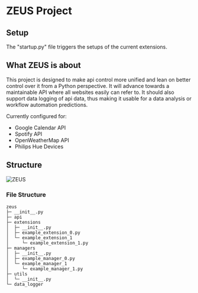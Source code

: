 # ZEUS Project

## Setup

The "startup.py" file triggers the setups of the current extensions.

## What ZEUS is about

This project is designed to make api control more unified and lean on better control over it from a Python perspective.
It will advance towards a maintainable API where all websites easily can refer to. It should also support data logging of api data, thus making it usable for a data analysis or workflow automation predictions.

Currently configured for:
- Google Calendar API
- Spotify API
- OpenWeatherMap API
- Philips Hue Devices

## Structure

![ZEUS](https://github.com/paddy-shrp/zeus/assets/50612943/c490be65-2d69-47c1-9be4-0a013f3e45c0)

### File Structure

```
zeus
├─ __init__.py
├─ api
├─ extensions
│  ├─ __init__.py
│  ├─ example_extension_0.py
│  └─ example_extension_1
│     └─ example_extension_1.py
├─ managers
│  ├─ __init__.py
│  ├─ example_manager_0.py
│  └─ example_manager_1
│     └─ example_manager_1.py
├─ utils
│  └─ __init__.py
└─ data_logger
```
